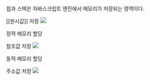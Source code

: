 힙과 스택은 자바스크립트 엔진에서 메모리가 저장되는 영역이다.

[[원시값]] 저장
![](https://i.imgur.com/LHrKSnZ.png)

정적 메모리 할당

참조값 저장
![](https://i.imgur.com/cpD3ZE7.png)

동적 메모리 할당

주소값 저장
![](https://i.imgur.com/jVwYAwI.png)

